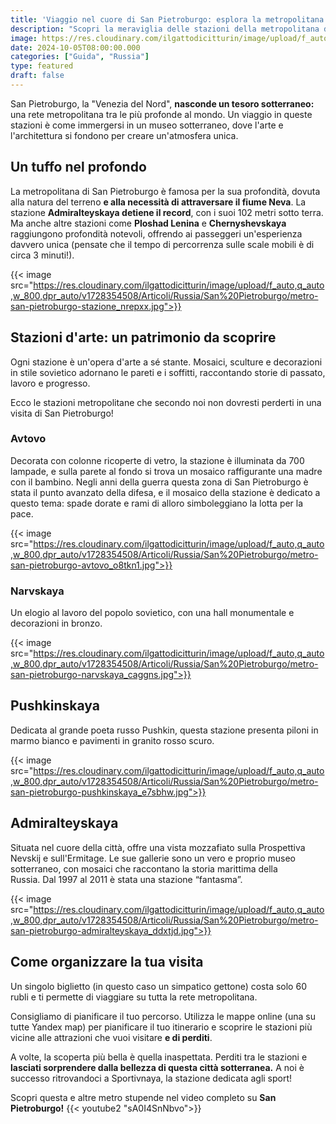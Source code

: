 ```yaml
---
title: 'Viaggio nel cuore di San Pietroburgo: esplora la metropolitana più profonda del mondo'
description: "Scopri la meraviglia delle stazioni della metropolitana di San Pietroburgo, tra le più profonde al mondo. Ammira le decorazioni artistiche, i mosaici e l'architettura unica di queste stazioni sotterranee. Un viaggio indimenticabile nel cuore della città."
image: https://res.cloudinary.com/ilgattodicitturin/image/upload/f_auto,q_auto,w_800,dpr_auto/v1728354508/Articoli/Russia/San%20Pietroburgo/metro-san-pietroburgo_e5okzp.jpg
date: 2024-10-05T08:00:00.000
categories: ["Guida", "Russia"]
type: featured
draft: false
---
```


San Pietroburgo, la "Venezia del Nord", **nasconde un tesoro sotterraneo:** una rete metropolitana tra le più profonde al mondo. Un viaggio in queste stazioni è come immergersi in un museo sotterraneo, dove l'arte e l'architettura si fondono per creare un'atmosfera unica.

## Un tuffo nel profondo
La metropolitana di San Pietroburgo è famosa per la sua profondità, dovuta alla natura del terreno **e alla necessità di attraversare il fiume Neva**. La stazione **Admiralteyskaya detiene il record**, con i suoi 102 metri sotto terra. Ma anche altre stazioni come **Ploshad Lenina** e **Chernyshevskaya** raggiungono profondità notevoli, offrendo ai passeggeri un'esperienza davvero unica (pensate che il tempo di percorrenza sulle scale mobili è di circa 3 minuti!).

{{< image src="https://res.cloudinary.com/ilgattodicitturin/image/upload/f_auto,q_auto,w_800,dpr_auto/v1728354508/Articoli/Russia/San%20Pietroburgo/metro-san-pietroburgo-stazione_nrepxx.jpg">}}

## Stazioni d'arte: un patrimonio da scoprire
Ogni stazione è un'opera d'arte a sé stante. Mosaici, sculture e decorazioni in stile sovietico adornano le pareti e i soffitti, raccontando storie di passato, lavoro e progresso.

Ecco le stazioni metropolitane che secondo noi non dovresti perderti in una visita di San Pietroburgo!

### Avtovo
Decorata con colonne ricoperte di vetro, la stazione è illuminata da 700 lampade, e sulla parete al fondo si trova un mosaico raffigurante una madre con il bambino. Negli anni della guerra questa zona di San Pietroburgo è stata il punto avanzato della difesa, e il mosaico della stazione è dedicato a questo tema: spade dorate e rami di alloro simboleggiano la lotta per la pace.

{{< image src="https://res.cloudinary.com/ilgattodicitturin/image/upload/f_auto,q_auto,w_800,dpr_auto/v1728354508/Articoli/Russia/San%20Pietroburgo/metro-san-pietroburgo-avtovo_o8tkn1.jpg">}}

### Narvskaya
Un elogio al lavoro del popolo sovietico, con una hall monumentale e decorazioni in bronzo.

{{< image src="https://res.cloudinary.com/ilgattodicitturin/image/upload/f_auto,q_auto,w_800,dpr_auto/v1728354508/Articoli/Russia/San%20Pietroburgo/metro-san-pietroburgo-narvskaya_caggns.jpg">}}

## Pushkinskaya
Dedicata al grande poeta russo Pushkin, questa stazione presenta piloni in marmo bianco e pavimenti in granito rosso scuro.

{{< image src="https://res.cloudinary.com/ilgattodicitturin/image/upload/f_auto,q_auto,w_800,dpr_auto/v1728354508/Articoli/Russia/San%20Pietroburgo/metro-san-pietroburgo-pushkinskaya_e7sbhw.jpg">}}

## Admiralteyskaya
Situata nel cuore della città, offre una vista mozzafiato sulla Prospettiva Nevskij e sull'Ermitage. Le sue gallerie sono un vero e proprio museo sotterraneo, con mosaici che raccontano la storia marittima della Russia. Dal 1997 al 2011 è stata una stazione “fantasma”.

{{< image src="https://res.cloudinary.com/ilgattodicitturin/image/upload/f_auto,q_auto,w_800,dpr_auto/v1728354508/Articoli/Russia/San%20Pietroburgo/metro-san-pietroburgo-admiralteyskaya_ddxtjd.jpg">}}

## Come organizzare la tua visita

Un singolo biglietto (in questo caso un simpatico gettone) costa solo 60 rubli e ti permette di viaggiare su tutta la rete metropolitana.

Consigliamo di pianificare il tuo percorso. Utilizza le mappe online (una su tutte Yandex map) per pianificare il tuo itinerario e scoprire le stazioni più vicine alle attrazioni che vuoi visitare **e di perditi**.

A volte, la scoperta più bella è quella inaspettata. Perditi tra le stazioni e **lasciati sorprendere dalla bellezza di questa città sotterranea.** A noi è successo ritrovandoci a Sportivnaya, la stazione dedicata agli sport!

Scopri questa e altre metro stupende nel video completo su **San Pietroburgo!**
{{< youtube2 "sA0I4SnNbvo">}}
